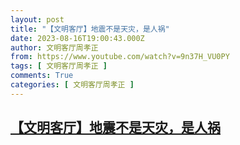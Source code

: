 ```yaml
---
layout: post
title: "【文明客厅】地震不是天灾，是人祸"
date: 2023-08-16T19:00:43.000Z
author: 文明客厅周孝正
from: https://www.youtube.com/watch?v=9n37H_VU0PY
tags: [ 文明客厅周孝正 ]
comments: True
categories: [ 文明客厅周孝正 ]
---
```

<!--1692212443000-->
[【文明客厅】地震不是天灾，是人祸](https://www.youtube.com/watch?v=9n37H_VU0PY)
------

<div>

</div>

